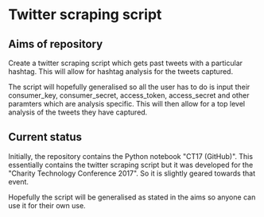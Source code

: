 # Twitter scraping script

## Aims of repository
Create a twitter scraping script which gets past tweets with a particular hashtag. This will allow for hashtag analysis for the tweets captured.

The script will hopefully generalised so all the user has to do is input their consumer_key, consumer_secret, access_token, access_secret and other paramters which are analysis specific. This will then allow for a top level analysis of the tweets they have captured.

## Current status
Initially, the repository contains the Python notebook "CT17 (GitHub)". This essentially contains the twitter scraping script but it was developed for the "Charity Technology Conference 2017". So it is slightly geared towards that event. 

Hopefully the script will be generalised as stated in the aims so anyone can use it for their own use.


